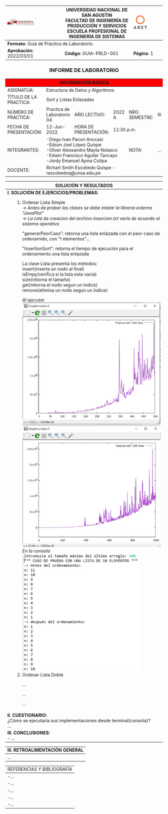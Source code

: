 <div align="center">
<table>
    <theader>
        <tr>
            <td><img src="https://github.com/rescobedoq/pw2/blob/main/epis.png?raw=true" alt="EPIS" style="width:50%; height:auto"/></td>
            <th>
                <span style="font-weight:bold;">UNIVERSIDAD NACIONAL DE SAN AGUSTIN</span><br />
                <span style="font-weight:bold;">FACULTAD DE INGENIERÍA DE PRODUCCIÓN Y SERVICIOS</span><br />
                <span style="font-weight:bold;">ESCUELA PROFESIONAL DE INGENIERÍA DE SISTEMAS</span>
            </th>
            <td><img src="https://github.com/rescobedoq/pw2/blob/main/abet.png?raw=true" alt="ABET" style="width:50%; height:auto"/></td>
        </tr>
    </theader>
    <tbody>
        <tr><td colspan="3"><span style="font-weight:bold;">Formato</span>: Guía de Práctica de Laboratorio</td></tr>
        <tr><td><span style="font-weight:bold;">Aprobación</span>:  2022/03/01</td><td><span style="font-weight:bold;">Código</span>: GUIA-PRLD-001</td><td><span style="font-weight:bold;">Página</span>: 1</td></tr>
    </tbody>
</table>
</div>
<div align="center">
 <h3>INFORME DE LABORATORIO</h3>
</div>
<table>
 <theader>
  <tr><th colspan="6" bgcolor="red">INFORMACIÓN BÁSICA</th></tr>
 </theader>
 <tbody>
  <tr><td>ASIGNATUA:</td><td colspan="5">Estructura de Datos y Algoritmos</td></tr>
  <tr><td>TÍTULO DE LA PRACTICA:</td><td colspan="4">Sort y Listas Enlazadas<td></tr>
  <tr><td>NÚMERO DE PRÁCTICA:</td><td>Practica de Laboratorio 04</td><td>AÑO LECTIVO:</td><td>2022 A</td><td>NRO. SEMESTRE:</td><td>III</td></tr>
  <tr><td>FECHA DE PRESENTACIÓN:</td><td>12-Jun-2022</td><td>HORA DE PRESENTACIÓN:</td><td colspan="3">11:30 p.m.</td></tr>
  <tr><td>INTEGRANTES:</td><td colspan="3">-Diego Ivan Pacori Anccasi<br>-Edson Joel López Quispe<br>-Oliver Alessandro Mayta Nolasco<br>-Edwin Francisco Aguilar Tancayo<br>-Jordy Emanuel Ayma Cutipa</td><td>NOTA:</td><td>...</td></tr>
  <tr><td>DOCENTE:</td><td colspan="5">Richart Smith Escobedo Quispe - rescobedoq@unsa.edu.pe</td></tr>
 </tbody>
</table>
<table>
 <theader>
  <tr><th>SOLUCIÓN Y RESULTADOS</th></tr>
 </theader>
 <tbody>
  <tr><td><strong>I. SOLUCIÓN DE EJERCICIOS/PROBLEMAS:</strong><br>
  <ul>
    <ol>
        <li>Ordenar Lista Simple</li>
	    <em>-> Antes de probar las clases se debe intalar la libreria externa "JavaPlot"</em><br>
	    <em>-> La ruta de creacion del archivo insercion.txt varía de acuerdo al sistema operativo</em>
            <p>"generarPeorCaso": retorna una lista enlazada con el peor caso de ordenamido, con "t elementos"...</p>
            <p>"InsertionSort": retorna el tiempo de ejecución para el ordenamiento una lista enlazada</p>
	    <p>La clase Lista presenta los metodos:<br> insert(inserta un nodo al final)<br> isEmpy(verifica si la lista esta vacía)<br> size(retorna el tamaño)<br> get(retorna el nodo segun un indice)<br> remove(elimina un nodo segun un indice)</p>
	    <em>Al ejecutar</em><br>
	    <img src="Imagenes/500.jpeg"><br>
	    <img src="Imagenes/1000.jpeg"><br>
	    <em>En la consola</em><br>
	    <img src="Imagenes/consola.jpeg"><br>
        <li>Ordenar Lista Doble</li>
            <p>...</p>
            <p>...</p>
            <p>...</p>
    </ol>
  </ul>

  </td></tr>
  <tr><td><strong>II. CUESTIONARIO:</strong><br>¿Cómo se ejecutaría sus implementaciones desde terminal(consola)?<br>...  
  </td></tr>


  <tr><td><strong>III. CONCLUSIONES:</strong><br>- ...
  </td></tr>
 </tbody>
</table>

<table>
 <theader>
  <tr><td><strong>III. RETROALIMENTACIÓN GENERAL</strong><br>
  </td><tr>
 </theader>
 <tbody>
  <tr><td>...</td></tr>
 </tbody>
</table>


<table>
 <theader>
  <tr><td>REFERENCIAS Y BIBLIOGRAFÍA</td><tr>
 </theader>
 <tbody>
  <tr><td>-...</td></tr>
  <tr><td>-...</td></tr>
  <tr><td>-...</td></tr>
  <tr><td>-...</td></tr>
  <tr><td>-...</td></tr>
 </tbody>
</table>
